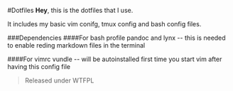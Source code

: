 #Dotfiles
**Hey**, this is the dotfiles that I use.

It includes my basic vim conifg, tmux config  and bash config files.

###Dependencies
####For bash profile
    pandoc and lynx -- this is needed to enable reding markdown files in the terminal

####For vimrc
    vundle -- will be autoinstalled first time you start vim after having this config file

>Released under WTFPL
